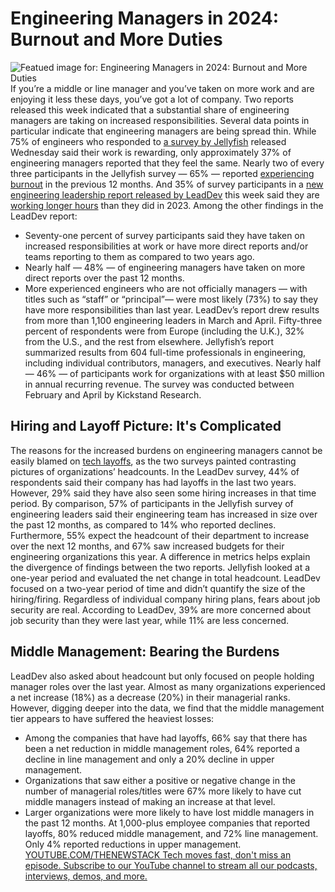 # Engineering Managers in 2024: Burnout and More Duties
![Featued image for: Engineering Managers in 2024: Burnout and More Duties](https://cdn.thenewstack.io/media/2024/06/20d0a583-engineering-managers-in-2024-1024x576.jpg)
If you’re a middle or line manager and you’ve taken on more work and are enjoying it less these days, you’ve got a lot of company.
Two reports released this week indicated that a substantial share of engineering managers are taking on increased responsibilities.
Several data points in particular indicate that engineering managers are being spread thin. While 75% of engineers who responded to
[a survey by Jellyfish](https://jellyfish.co/resources/2024-state-of-engineering-management-report/) released Wednesday said their work is rewarding, only approximately 37% of engineering managers reported that they feel the same.
Nearly two of every three participants in the Jellyfish survey — 65% — reported
[experiencing burnout](https://thenewstack.io/how-to-recognize-recover-from-and-prevent-burnout/) in the previous 12 months.
And 35% of survey participants in a
[new engineering leadership report released by LeadDev](https://leaddev.com/engineering-leadership-report-2024) this week said they are [working longer hours](https://thenewstack.io/is-techs-4-day-work-week-coming/) than they did in 2023.
Among the other findings in the LeadDev report:
- Seventy-one percent of survey participants said they have taken on increased responsibilities at work or have more direct reports and/or teams reporting to them as compared to two years ago.
- Nearly half — 48% — of engineering managers have taken on more direct reports over the past 12 months.
- More experienced engineers who are not officially managers — with titles such as “staff” or “principal”— were most likely (73%) to say they have more responsibilities than last year.
LeadDev’s report drew results from more than 1,100 engineering leaders in March and April. Fifty-three percent of respondents were from Europe (including the U.K.), 32% from the U.S., and the rest from elsewhere.
Jellyfish’s report summarized results from 604 full-time professionals in engineering, including individual contributors, managers, and executives. Nearly half — 46% — of participants work for organizations with at least $50 million in annual recurring revenue. The survey was conducted between February and April by Kickstand Research.
## Hiring and Layoff Picture: It's Complicated
The reasons for the increased burdens on engineering managers cannot be easily blamed on
[tech layoffs](https://thenewstack.io/how-tech-industry-layoffs-are-impacting-developers/), as the two surveys painted contrasting pictures of organizations’ headcounts.
In the LeadDev survey, 44% of respondents said their company has had layoffs in the last two years. However, 29% said they have also seen some hiring increases in that time period.
By comparison, 57% of participants in the Jellyfish survey of engineering leaders said their engineering team has increased in size over the past 12 months, as compared to 14% who reported declines.
Furthermore, 55% expect the headcount of their department to increase over the next 12 months, and 67% saw increased budgets for their engineering organizations this year.
A difference in metrics helps explain the divergence of findings between the two reports. Jellyfish looked at a one-year period and evaluated the net change in total headcount. LeadDev focused on a two-year period of time and didn’t quantify the size of the hiring/firing.
Regardless of individual company hiring plans, fears about job security are real. According to LeadDev, 39% are more concerned about job security than they were last year, while 11% are less concerned.
## Middle Management: Bearing the Burdens
LeadDev also asked about headcount but only focused on people holding manager roles over the last year. Almost as many organizations experienced a net increase (18%) as a decrease (20%) in their managerial ranks. However, digging deeper into the data, we find that the middle management tier appears to have suffered the heaviest losses:
- Among the companies that have had layoffs, 66% say that there has been a net reduction in middle management roles, 64% reported a decline in line management and only a 20% decline in upper management.
- Organizations that saw either a positive or negative change in the number of managerial roles/titles were 67% more likely to have cut middle managers instead of making an increase at that level.
- Larger organizations were more likely to have lost middle managers in the past 12 months. At 1,000-plus employee companies that reported layoffs, 80% reduced middle management, and 72% line management. Only 4% reported reductions in upper management.
[
YOUTUBE.COM/THENEWSTACK
Tech moves fast, don't miss an episode. Subscribe to our YouTube
channel to stream all our podcasts, interviews, demos, and more.
](https://youtube.com/thenewstack?sub_confirmation=1)